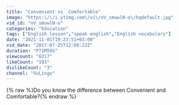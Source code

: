```yaml
---
title: "Convenient vs  Comfortable"
image: "https:\/\/i.ytimg.com\/vi\/nV_smuwlN-o\/hqdefault.jpg"
vid_id: "nV_smuwlN-o"
categories: "Education"
tags: ["English lesson","speak english","English vocabulary"]
date: "2021-11-01T19:23:51+03:00"
vid_date: "2017-07-25T12:08:22Z"
duration: "PT1M59S"
viewcount: "6317"
likeCount: "193"
dislikeCount: "3"
channel: "VuLingo"
---
```

{% raw %}Do you know the difference between Convenient and Comfortable?{% endraw %}
